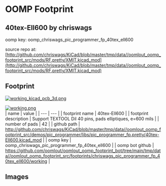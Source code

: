 # OOMP Footprint  
## 40tex-Ell600  by chriswags  
  
oomp key: oomp_chriswags_pic_programmer_fp_40tex_ell600  
  
source repo at: [http://github.com/chriswags/KiCad/blob/master/tmp/data//oomlout_oomp_footprint_src/mods/RF.pretty/XMIT.kicad_mod](http://github.com/chriswags/KiCad/blob/master/tmp/data//oomlout_oomp_footprint_src/mods/RF.pretty/XMIT.kicad_mod)  
## Footprint  
  
[![working_kicad_pcb_3d.png](working_kicad_pcb_3d_600.png)](working_kicad_pcb_3d.png)  
  
[![working.png](working_600.png)](working.png)  
| name | value | 
| --- | --- | 
| footprint name | 40tex-Ell600 | 
| footprint description | Support TEXTOOL Dil 40 pins, pads elliptiques, e=600 mils | 
| number of pads | 42 | 
| github path | http://github.com/chriswags/KiCad/blob/master/tmp/data//oomlout_oomp_footprint_src/demos/pic_programmer/libs/pic_programmer_fp.pretty/40tex-Ell600.kicad_mod | 
| oomp key | oomp_chriswags_pic_programmer_fp_40tex_ell600 | 
| oomp bot github | https://github.com/oomlout/oomlout_oomp_footprint_bot/tree/main/tmp/data//oomlout_oomp_footprint_src/footprints/chriswags_pic_programmer_fp_40tex_ell600/working | 
## Images  
